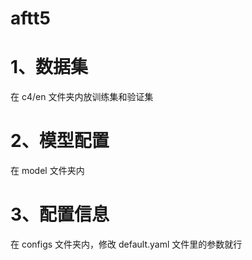 # aftt5

# 1、数据集

在 c4/en 文件夹内放训练集和验证集

# 2、模型配置

在 model 文件夹内

# 3、配置信息

在 configs 文件夹内，修改 default.yaml 文件里的参数就行